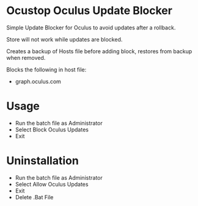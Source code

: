 # Ocustop Oculus Update Blocker
Simple Update Blocker for Oculus to avoid updates after a rollback.

Store will not work while updates are blocked.

Creates a backup of Hosts file before adding block, restores from backup when removed.

Blocks the following in host file:
- graph.oculus.com

# Usage
- Run the batch file as Administrator
- Select Block Oculus Updates
- Exit

# Uninstallation
- Run the batch file as Administrator
- Select Allow Oculus Updates
- Exit
- Delete .Bat File
